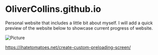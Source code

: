 # OliverCollins.github.io

Personal website that includes a little bit about myself. I will add a quick preview of the website below to showcase current progress of website.

![Picture](filesystem:chrome-extension://fdpohaocaechififmbbbbbknoalclacl/temporary/screencapture-olivercollins-github-io-1476935732769.png)

https://ihatetomatoes.net/create-custom-preloading-screen/
